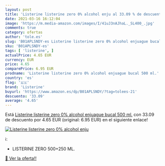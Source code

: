 ```yaml
---
layout: post
title: 'Listerine listerine zero 0% alcohol enju al 33.09 % de descuento'
date: 2021-03-16 16:12:04
image: 'https://m.media-amazon.com/images/I/41uJ3nAJhaL._SL400_.jpg'
comments: true
category: ofertas
author: 'tole.es'
slug: 'B01APLSNDY-es Listerine listerine zero 0% alcohol enjuague bucal 500 ml.'
sku: 'B01APLSNDY-es'
tags: [ 'listerine', ]
actualPrice: 4.65 EUR
currency: EUR
price: 4.65
comparePrice: 6.95 EUR
prodname: 'Listerine listerine zero 0% alcohol enjuague bucal 500 ml.'
country: 'es'
flag: '🇪🇸'
brand: 'Listerine'
buyurl: 'https://www.amazon.es/dp/B01APLSNDY/?tag=tolees-21'
descuento: '33.09'
average: '4.65'
---
```


Está [Listerine listerine zero 0% alcohol enjuague bucal 500 ml.](https://www.amazon.es/dp/B01APLSNDY/?tag=tolees-21) con 33.09 de descuento por 4.65 EUR (original: 6.95 EUR) en el siguiente enlace!

[![Listerine listerine zero 0% alcohol enju](https://m.media-amazon.com/images/I/41uJ3nAJhaL._SL400_.jpg)](https://www.amazon.es/dp/B01APLSNDY/?tag=tolees-21)

ℹ️:

- LISTERINE ZERO 500+250 ML.

[🛒 Ver la oferta!!](https://www.amazon.es/dp/B01APLSNDY/?tag=tolees-21)
